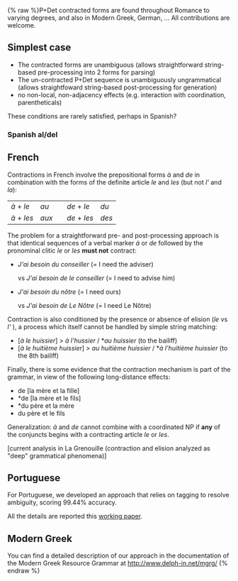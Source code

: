 {% raw %}P+Det contracted forms are found throughout Romance to varying degrees,
and also in Modern Greek, German, ... All contributions are welcome.

## Simplest case

- The contracted forms are unambiguous (allows straightforward
string-based pre-processing into 2 forms for parsing)
- The un-contracted P+Det sequence is unambiguously ungrammatical
(allows straightfoward string-based post-processing for generation)
- no non-local, non-adjacency effects (e.g. interaction with
coordination, parentheticals)

These conditions are rarely satisfied, perhaps in Spanish?

### Spanish al/del

## French

Contractions in French involve the prepositional forms *à* and *de* in
combination with the forms of the definite article *le* and *les* (but
not *l'* and *la*):

|             |       |     |              |       |
|-------------|-------|-----|--------------|-------|
| *à* + *le*  | *au*  |     | *de* + *le*  | *du*  |
| *à* + *les* | *aux* |     | *de* + *les* | *des* |

The problem for a straightforward pre- and post-processing approach is
that identical sequences of a verbal marker *à* or *de* followed by the
pronominal clitic *le* or *les* **must not** contract:

- *J'ai besoin du conseiller* (= I need the adviser)
  
  vs *J'ai besoin de le conseiller* (= I need to advise him)
- *J'ai besoin du nôtre* (= I need ours)
  
  vs *J'ai besoin de Le Nôtre* (= I need Le Nôtre)

Contraction is also conditioned by the presence or absence of elision
(*le* vs *l'* ), a process which itself cannot be handled by simple
string matching:

- \[*à le huissier*\] &gt; *à l'hussier* / \**au huissier* (to the
bailiff)
- \[*à le huitième huissier*\] &gt; *au huitième huissier* / \**à
l'huitième huissier* (to the 8th bailiff)

Finally, there is some evidence that the contraction mechanism is part
of the grammar, in view of the following long-distance effects:

- de \[la mère et la fille\]
- \*de \[la mère et le fils\]
- \*du père et la mère
- du père et le fils

Generalization: *à* and *de* cannot combine with a coordinated NP if
**any** of the conjuncts begins with a contracting article *le* or
*les*.

\[current analysis in La Grenouille (contraction and elision analyzed as
"deep" grammatical phenomena)\]

## Portuguese

For Portuguese, we developed an approach that relies on tagging to
resolve ambiguity, scoring 99.44% accuracy.

All the details are reported this [working
paper](http://www.di.fc.ul.pt/tech-reports/03-4.pdf).

## Modern Greek

You can find a detailed description of our approach in the documentation
of the Modern Greek Resource Grammar at <http://www.delph-in.net/mgrg/>
<update date omitted for speed>{% endraw %}